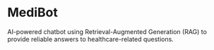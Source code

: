 <br>

# MediBot 

AI-powered chatbot using Retrieval-Augmented Generation (RAG) to provide reliable answers to healthcare-related questions.
